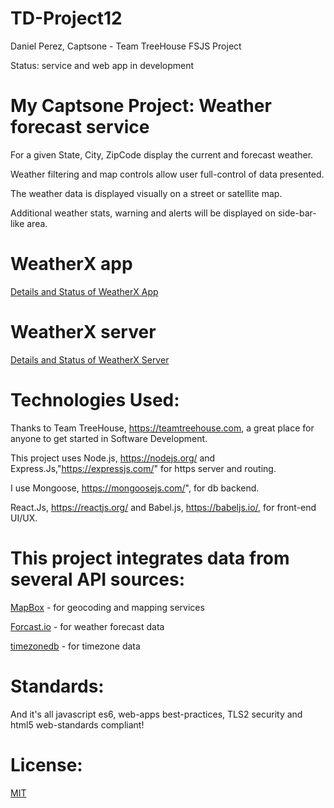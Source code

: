 # TD-Project12
Daniel Perez, Captsone - Team TreeHouse FSJS Project

Status: service and web app in development

# My Captsone Project:  Weather forecast service  

For a given State, City, ZipCode display the current and forecast weather.

Weather filtering and map controls allow user full-control of data presented.

The weather data is displayed visually on a street or satellite map.

Additional weather stats, warning and alerts will be displayed on side-bar-like area.

# WeatherX app

[Details and Status of WeatherX App](https://github.com/pereznetworks/TD-Project12/blob/master/WeatherX/README.md)

# WeatherX server

[Details and Status of WeatherX Server](https://github.com/pereznetworks/TD-Project12/blob/master/WeatherX-Server/readme.md)

# Technologies Used:

Thanks to Team TreeHouse, https://teamtreehouse.com, a great place for anyone to get started in Software Development.

This project uses Node.js, https://nodejs.org/ and Express.Js,"https://expressjs.com/" for https server and routing.

I use Mongoose, https://mongoosejs.com/", for db backend.

React.Js, https://reactjs.org/ and Babel.js, https://babeljs.io/, for front-end UI/UX.

# This project integrates data from several API sources:  

[MapBox](https://www.mapbox.com/) - for geocoding and mapping services

[Forcast.io](https://darksky.net/dev/docs) - for weather forecast data

[timezonedb](https://timezonedb.com/api) - for timezone data

# Standards:

And it's all javascript es6, web-apps best-practices, TLS2 security and html5 web-standards compliant!

# License:

[MIT](https://github.com/pereznetworks/TD-Project12/blob/master/LICENSE)
